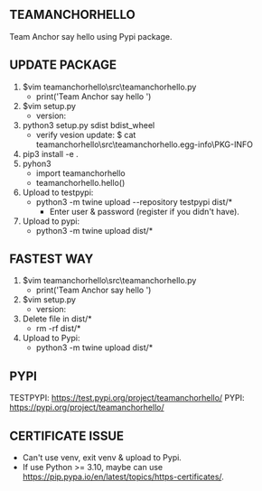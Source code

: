 ## TEAMANCHORHELLO

Team Anchor say hello using Pypi package.


## UPDATE PACKAGE
1. $vim teamanchorhello\src\teamanchorhello.py
    * print('Team Anchor say hello <UPDATE>')
2. $vim setup.py
    * version: <UPDATE>
3. python3 setup.py sdist bdist_wheel
    * verify vesion update: $ cat teamanchorhello\src\teamanchorhello.egg-info\PKG-INFO
4. pip3 install -e .
5. pyhon3
    * import teamanchorhello
    * teamanchorhello.hello()
6. Upload to testpypi:
    * python3 -m twine upload --repository testpypi dist/*
        * Enter user & password (register if you didn't have).
7. Upload to pypi:
    * python3 -m twine upload dist/*

## FASTEST WAY
1. $vim teamanchorhello\src\teamanchorhello.py
    * print('Team Anchor say hello <UPDATE>')
2. $vim setup.py
    * version: <UPDATE>
3. Delete file in dist/*
    * rm -rf dist/*
4. Upload to Pypi:
    * python3 -m twine upload dist/*
## PYPI
TESTPYPI: https://test.pypi.org/project/teamanchorhello/
PYPI: https://pypi.org/project/teamanchorhello/

## CERTIFICATE ISSUE
* Can't use venv, exit venv & upload to Pypi.
* If use Python >= 3.10, maybe can use https://pip.pypa.io/en/latest/topics/https-certificates/.